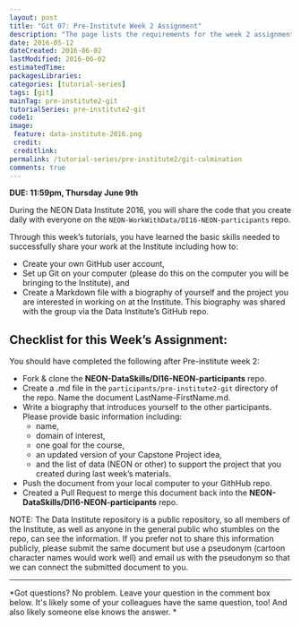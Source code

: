 ```yaml
---
layout: post
title: "Git 07: Pre-Institute Week 2 Assignment"
description: "The page lists the requirements for the week 2 assignment."
date: 2016-05-12
dateCreated: 2016-06-02
lastModified: 2016-06-02
estimatedTime:
packagesLibraries:
categories: [tutorial-series]
tags: [git]
mainTag: pre-institute2-git
tutorialSeries: pre-institute2-git
code1:
image:
 feature: data-institute-2016.png
 credit:
 creditlink:
permalink: /tutorial-series/pre-institute2/git-culmination
comments: true
---
```


**DUE: 11:59pm, Thursday June 9th**

During the NEON Data Institute 2016, you will share the code that you create daily
with everyone on the `NEON-WorkWithData/DI16-NEON-participants` repo.

Through this week’s tutorials, you have learned the basic skills needed to
successfully share your work at the Institute including how to:

* Create your own GitHub user account,
* Set up Git on your computer (please do this on the computer you will be bringing to the Institute), and
* Create a Markdown file with a biography of yourself and the project you are interested in working on at the
Institute. This biography was shared with the group via the Data Institute’s GitHub repo.

## Checklist for this Week’s Assignment:

You should have completed the following after Pre-institute week 2:

* Fork & clone the **NEON-DataSkills/DI16-NEON-participants** repo.
* Create a .md file in the `participants/pre-institute2-git` directory of the
repo. Name the document LastName-FirstName.md.
* Write a biography that introduces yourself to the other participants. Please
provide basic information including:
  + name,
  + domain of interest,
  + one goal for the course,
  + an updated version of your Capstone Project idea,
  + and the list of data (NEON or other) to support the project that you created
during last week’s materials.
* Push the document from your local computer to your GithHub repo.
* Created a Pull Request to merge this document back into the
**NEON-DataSkills/DI16-NEON-participants** repo.

NOTE: The Data Institute repository is a public repository, so all members of
the Institute, as well as anyone in the general public who stumbles on the repo,
can see the information. If you prefer not to share this information publicly,
please submit the same document but use a pseudonym (cartoon character names
would work well) and email us with the pseudonym so that we can connect the
submitted document to you.

****

*Got questions? No problem. Leave your question in the comment box below.
It's likely some of your colleagues have the same question, too! And also
likely someone else knows the answer. *

